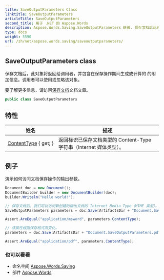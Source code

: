 ```yaml
---
title: SaveOutputParameters Class
linktitle: SaveOutputParameters
articleTitle: SaveOutputParameters
second_title: 用于 .NET 的 Aspose.Words
description: Aspose.Words.Saving.SaveOutputParameters 班级. 保存文档后此对象将返回给调用者并包含在保存操作期间生成或计算的 的附加信息调用者可以使用或忽略该对象 在 C#.
type: docs
weight: 5590
url: /zh/net/aspose.words.saving/saveoutputparameters/
---
```

## SaveOutputParameters class

保存文档后，此对象将返回给调用者，并包含在保存操作期间生成或计算的 的附加信息。调用者可以使用或忽略该对象。

要了解更多信息，请访问[保存文档](https://docs.aspose.com/words/net/save-a-document/)文档文章。

```csharp
public class SaveOutputParameters
```

## 特性

| 姓名 | 描述 |
| --- | --- |
| [ContentType](../../aspose.words.saving/saveoutputparameters/contenttype/) { get; } | 返回标识已保存文档类型的 Content-Type 字符串（Internet 媒体类型）。 |

## 例子

演示如何访问文档保存操作的输出参数。

```csharp
Document doc = new Document();
DocumentBuilder builder = new DocumentBuilder(doc);
builder.Writeln("Hello world!");

// 保存文档后，我们可以访问新创建的输出文档的 Internet Media Type（MIME 类型）。
SaveOutputParameters parameters = doc.Save(ArtifactsDir + "Document.SaveOutputParameters.doc");

Assert.AreEqual("application/msword", parameters.ContentType);

// 该属性根据保存格式而变化。
parameters = doc.Save(ArtifactsDir + "Document.SaveOutputParameters.pdf");

Assert.AreEqual("application/pdf", parameters.ContentType);
```

### 也可以看看

* 命名空间 [Aspose.Words.Saving](../../aspose.words.saving/)
* 部件 [Aspose.Words](../../)
